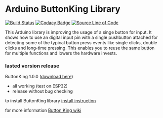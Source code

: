 Arduino ButtonKing Library
===
[![Build Status](https://travis-ci.org/TanPitch/ButtonKing.svg?branch=master)](https://github.com/TanPitch/ButtonKing)
[![Codacy Badge](https://api.codacy.com/project/badge/Grade/1cd1f2b79232424a98b6c1aa227dee7d)](https://app.codacy.com/app/TanPitch/ButtonKing?utm_source=github.com&utm_medium=referral&utm_content=TanPitch/ButtonKing&utm_campaign=Badge_Grade_Dashboard)
[![Source Line of Code](https://img.shields.io/badge/Lines%20Of%20Code-380-brightgreen.svg)](https://github.com/TanPitch/ButtonKing)

This Arduino library is improving the usage of a singe button for input.
It shows how to use an digital input pin with a single pushbutton attached
for detecting some of the typical button press events like single clicks, double clicks and long-time pressing.
This enables you to reuse the same button for multiple functions and lowers the hardware invests.

### lasted version release

ButtonKing 1.0.0 ([download here](https://github.com/TanPitch/ButtonKing/releases/tag/1.0.0))

* all working (test on ESP32)
* release without bug checking

to install ButtonKing library
[install instruction](https://github.com/TanPitch/ButtonKing/wiki/How-to-install-ButtonKing)

for more information
[Button King wiki](https://github.com/TanPitch/ButtonKing/wiki)

